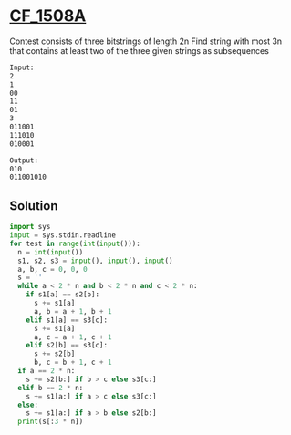 # [CF_1508A](https://codeforces.com/contest/1508/A)

Contest consists of three bitstrings of length 2n
Find string with most 3n that contains at least two of the three given strings as subsequences

```txt
Input:
2
1
00
11
01
3
011001
111010
010001

Output:
010
011001010
```

## Solution

```py
import sys
input = sys.stdin.readline
for test in range(int(input())):
  n = int(input())
  s1, s2, s3 = input(), input(), input()
  a, b, c = 0, 0, 0
  s = ''
  while a < 2 * n and b < 2 * n and c < 2 * n:
    if s1[a] == s2[b]:
      s += s1[a]
      a, b = a + 1, b + 1
    elif s1[a] == s3[c]:
      s += s1[a]
      a, c = a + 1, c + 1
    elif s2[b] == s3[c]:
      s += s2[b]
      b, c = b + 1, c + 1
  if a == 2 * n:
    s += s2[b:] if b > c else s3[c:]
  elif b == 2 * n:
    s += s1[a:] if a > c else s3[c:]
  else:
    s += s1[a:] if a > b else s2[b:]
  print(s[:3 * n])
```
